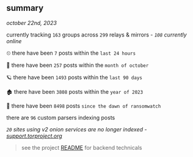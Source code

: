 
## summary
_october 22nd, 2023_

currently tracking `163` groups across `299` relays & mirrors - _`108` currently online_

⏲ there have been `7` posts within the `last 24 hours`

🦈 there have been `257` posts within the `month of october`

🪐 there have been `1493` posts within the `last 90 days`

🏚 there have been `3808` posts within the `year of 2023`

🦕 there have been `8498` posts `since the dawn of ransomwatch`

there are `96` custom parsers indexing posts

_`20` sites using v2 onion services are no longer indexed - [support.torproject.org](https://support.torproject.org/onionservices/v2-deprecation/)_

> see the project [README](https://github.com/joshhighet/ransomwatch#ransomwatch--) for backend technicals

